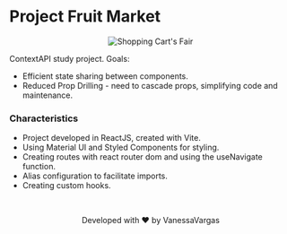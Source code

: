 # Project Fruit Market

<div align="center">

![Shopping Cart's Fair](assets/shoppingCar.png)

</div>

ContextAPI study project. Goals:

- Efficient state sharing between components.
- Reduced Prop Drilling - need to cascade props, simplifying code and maintenance.

### Characteristics

- Project developed in ReactJS, created with Vite.
- Using Material UI and Styled Components for styling.
- Creating routes with react router dom and using the useNavigate function.
- Alias ​​configuration to facilitate imports.
- Creating custom hooks.

</br>

<div align="center">

Developed with ❤️ by VanessaVargas

</div>
